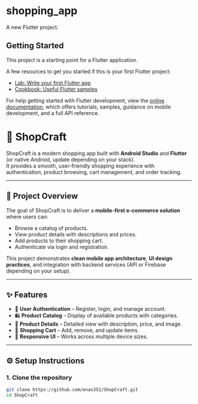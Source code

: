 # shopping_app

A new Flutter project.

## Getting Started

This project is a starting point for a Flutter application.

A few resources to get you started if this is your first Flutter project:

- [Lab: Write your first Flutter app](https://docs.flutter.dev/get-started/codelab)
- [Cookbook: Useful Flutter samples](https://docs.flutter.dev/cookbook)

For help getting started with Flutter development, view the
[online documentation](https://docs.flutter.dev/), which offers tutorials,
samples, guidance on mobile development, and a full API reference.

# 🛒 ShopCraft

ShopCraft is a modern shopping app built with **Android Studio** and **Flutter** (or native Android, update depending on your stack).  
It provides a smooth, user-friendly shopping experience with authentication, product browsing, cart management, and order tracking.

---

## 📌 Project Overview
The goal of ShopCraft is to deliver a **mobile-first e-commerce solution** where users can:
- Browse a catalog of products.
- View product details with descriptions and prices.
- Add products to their shopping cart.
- Authenticate via login and registration.

This project demonstrates **clean mobile app architecture**, **UI design practices**, and integration with backend services (API or Firebase depending on your setup).

---

## ✨ Features
- 🔐 **User Authentication** – Register, login, and manage account.  
- 🛍 **Product Catalog** – Display of available products with categories.  
- 📄 **Product Details** – Detailed view with description, price, and image.  
- 🛒 **Shopping Cart** – Add, remove, and update items.  
- 🎨 **Responsive UI** – Works across multiple device sizes.

---

## ⚙️ Setup Instructions

### 1. Clone the repository
```bash
git clone https://github.com/enas351/ShopCraft.git
cd ShopCraft
